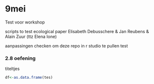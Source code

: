 # 9mei
Test voor workshop

scripts to test ecological paper
Elisabeth Debusschere & Jan Reubens & Alain Zuur (ttz Elena Ione)

aanpassingen checken om deze repo in r studio te pullen
test


### 2.8 oefening

titeltjes

```r 
df<-as.data.frame(tes)

```



